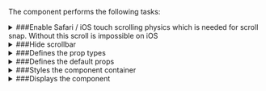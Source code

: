 The component performs the following tasks:

<details>
	<summary>###Enable Safari / iOS touch scrolling physics which is needed for scroll snap.
Without this scroll is impossible on iOS

</summary>
</details>

<details>
	<summary>###Hide scrollbar

</summary>
</details>

<details>
	<summary>###Defines the prop types

</summary>
* The active image

</details>

<details>
	<summary>###Defines the default props

</summary>
</details>

<details>
	<summary>###Styles the component container

</summary>
</details>

<details>
	<summary>###Displays the component

</summary>
</details>


